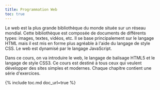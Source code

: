```yaml
---
title: Programmation Web
toc: true
---
```


Le web est la plus grande bibliothèque du monde située sur un réseau mondial.
Cette bibliothèque est composée de documents de différents types: images,
textes, vidéos, etc.  Il se base principalement sur le langage HTML mais il est
mis en forme plus agréable à l'aide du langage de style CSS. Le web est
dynamisé par le langage JavaScript.

Dans ce cours, on va introduire le web, le langage de balisage HTML5 et le
langage de style CSS3. Ce cours est destiné à tous ceux qui veulent développer
des sites simples et modernes. Chaque chapitre contient une série d'exercices.

{% include toc.md doc_url=true %}


<link rel="next" href="{{ site.baseurl }}{{ site.cours | map: "url" | first }}" />
